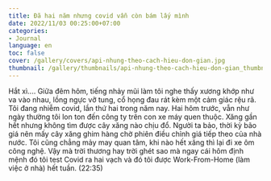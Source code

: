```yaml
---
title: Đã hai năm nhưng covid vẫn còn bám lấy mình
date: 2022/11/03 00:25:00+07:00
categories:
- Journal
language: en
toc: false
cover: /gallery/covers/api-nhung-theo-cach-hieu-don-gian.jpg
thumbnail: /gallery/thumbnails/api-nhung-theo-cach-hieu-don-gian_thumbnail.jpg
---
```

Hắt xì....
Giữa đêm hôm, tiếng nhảy mũi làm tôi nghe thấy xương khớp như va vào nhau, lồng ngực vỡ tung, cổ họng đau rát kèm một cảm giác rệu rã. Tôi đang nhiễm covid, lần thứ hai trong năm nay.
Hai hôm trước, vẫn như ngày thường tôi lon ton đến công ty trên con xe máy quen thuộc. Xăng gần hết nhưng không tìm được cây xăng nào chịu đổ. Người ta bảo, thời kỳ bão giá nên mấy cây xăng ghim hàng chờ phiên điều chỉnh giá tiếp theo của nhà nước. Tôi cũng chẳng mảy may quan tâm, khi nào hết xăng thì lại đi xe ôm công nghệ. Vậy mà trời thương hay trời ghét sao mà ngay cái hôm định mệnh đó tôi test Covid ra hai vạch và đó tôi được Work-From-Home (làm việc ở nhà) hết tuần. (22:35)
